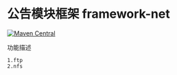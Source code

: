 # 公告模块框架 framework-net
[![Maven Central](https://maven-badges.herokuapp.com/maven-central/com.github.fartherp/framework-net/badge.svg)](https://maven-badges.herokuapp.com/maven-central/com.github.fartherp/framework-net/)

功能描述

```
1.ftp
2.nfs
```